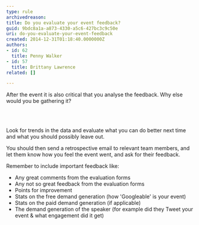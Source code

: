 ```yaml
---
type: rule
archivedreason: 
title: Do you evaluate your event feedback?
guid: 9bdc8a1a-a873-4330-a5c6-427bc3c9c50e
uri: do-you-evaluate-your-event-feedback
created: 2014-12-31T01:18:40.0000000Z
authors:
- id: 62
  title: Penny Walker
- id: 57
  title: Brittany Lawrence
related: []

---
```



<p class="ssw15-rteElement-P">​​​​​After the event it is also critical that you analyse the feedback. Why else would you be gathering it?&#160;​​<br></p>
<br><excerpt class='endintro'></excerpt><br>
<p class="ssw15-rteElement-P">​Look for trends in the data and evaluate what you can do better next time and what you should possibly leave out.&#160;​​​​<br></p><p class="ssw15-rteElement-P">​You should then send a retrospective email to relevant team members, and let them know how you feel the event went, and&#160;ask for their​ feedback.&#160;</p><p class="ssw15-rteElement-P">Remember to include important feedback like&#58;<br></p><p class="ssw15-rteElement-P"></p><ul><li>​Any great comments from the evaluation forms</li><li>Any not so great feedback from the evaluation forms</li><li>Points for improvement&#160;</li><li>Stats on the free demand generation (how&#160;'Go​o​gleable' is your event)</li><li>Stats on the paid demand generation (if applicable)&#160;<br></li><li>The demand generation of the speaker (for example did they Tweet your event &amp; what&#160;engagement did&#160;it​&#160;get)<br></li></ul><p></p>


